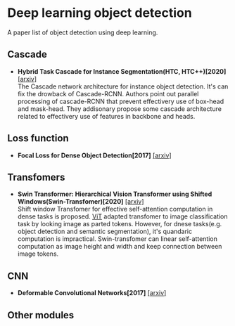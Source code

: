# Deep learning object detection

A paper list of object detection using deep learning.

## Cascade
- **Hybrid Task Cascade for Instance Segmentation(HTC, HTC++)[2020]** [[arxiv]](https://arxiv.org/abs/1901.07518)<br>
The Cascade network architecture for instance object detection. It's can fix the drowback of Cascade-RCNN. 
Authors point out parallel processing of cascade-RCNN that prevent effectivery use of box-head and mask-head. They addisonary propose some cascade architecture related to effectivery use of features in backbone and heads.

## Loss function
- **Focal Loss for Dense Object Detection[2017]** [[arxiv]](https://arxiv.org/abs/1708.02002)<br>

## Transfomers
- **Swin Transformer: Hierarchical Vision Transformer using Shifted Windows(Swin-Transfomer)[2020]** [[arxiv]](https://arxiv.org/abs/2103.14030)<br>
Shift window Transfomer for effective self-attention computation in dense tasks is proposed. [ViT](https://arxiv.org/abs/2010.11929) adapted transfomer to image classification task by looking image as parted tokens. However, for dnese tasks(e.g. object detection and semantic segmentation), it's quandaric computation is impractical. Swin-transfomer can linear self-attention computation as image height and width and keep connection between image tokens.

## CNN
- **Deformable Convolutional Networks[2017]** [[arxiv]](https://arxiv.org/abs/1703.06211)<br>

## Other modules
